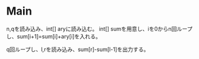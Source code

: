 # Main
n,qを読み込み、int[] aryに読み込む。
int[] sumを用意し、iを0からn回ループし、sum[i+1]=sum[i]+ary[i]を入れる。

q回ループし、l,rを読み込み、sum[r]-sum[l-1]を出力する。
